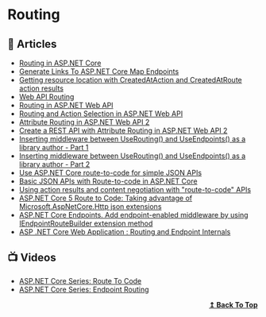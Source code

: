 # Routing

## 📝 Articles
- [Routing in ASP.NET Core](https://docs.microsoft.com/en-us/aspnet/core/fundamentals/routing?view=aspnetcore-5.0)
- [Generate Links To ASP.NET Core Map Endpoints](https://khalidabuhakmeh.com/generate-links-to-aspnet-core-map-endpoints)
- [Getting resource location with CreatedAtAction and CreatedAtRoute action results](https://www.code4it.dev/blog/createdAtRoute-createdAtAction)
- [Web API Routing](https://docs.microsoft.com/en-us/aspnet/web-api/overview/web-api-routing-and-actions/)
- [Routing in ASP.NET Web API](https://docs.microsoft.com/en-us/aspnet/web-api/overview/web-api-routing-and-actions/routing-in-aspnet-web-api)
- [Routing and Action Selection in ASP.NET Web API](https://docs.microsoft.com/en-us/aspnet/web-api/overview/web-api-routing-and-actions/routing-and-action-selection)
- [Attribute Routing in ASP.NET Web API 2](https://docs.microsoft.com/en-us/aspnet/web-api/overview/web-api-routing-and-actions/attribute-routing-in-web-api-2)
- [Create a REST API with Attribute Routing in ASP.NET Web API 2](https://docs.microsoft.com/en-us/aspnet/web-api/overview/web-api-routing-and-actions/create-a-rest-api-with-attribute-routing)
- [Inserting middleware between UseRouting() and UseEndpoints() as a library author - Part 1](https://andrewlock.net/inserting-middleware-between-userouting-and-useendpoints-as-a-library-author-part-1/)
- [Inserting middleware between UseRouting() and UseEndpoints() as a library author - Part 2](https://andrewlock.net/inserting-middleware-between-userouting-and-useendpoints-as-a-library-author-part-2/)
- [Use ASP.NET Core route-to-code for simple JSON APIs](https://www.daveabrock.com/2020/12/04/migrate-mvc-to-route-to-code/)
- [Basic JSON APIs with Route-to-code in ASP.NET Core](https://docs.microsoft.com/en-us/aspnet/core/web-api/route-to-code)
- [Using action results and content negotiation with "route-to-code" APIs](https://andrewlock.net/using-action-results-and-content-negotiation-with-route-to-code/)
- [ASP.NET Core 5 Route to Code: Taking advantage of Microsoft.AspNetCore.Http json extensions](https://anthonygiretti.com/2020/09/29/asp-net-core-5-route-to-code-taking-advantage-of-microsoft-aspnetcore-http-json-extensions/)
- [ASP.NET Core Endpoints. Add endpoint-enabled middleware by using IEndpointRouteBuilder extension method](https://nikiforovall.github.io/dotnet/aspnetcore/2021/03/23/endpoint-route-builder-extension-pattern.html)
- [ASP .NET Core Web Application : Routing and Endpoint Internals](https://thecodeblogger.com/2021/05/27/asp-net-core-web-application-routing-and-endpoint-internals/)
## 📺 Videos
- [ASP.NET Core Series: Route To Code](https://www.youtube.com/watch?v=j-33Uz32hG0)
- [ASP.NET Core Series: Endpoint Routing](https://www.youtube.com/watch?v=fSSPEM3e7yY)
<div align="right">
  <b><a href="#contents">↥ Back To Top</a></b>
</div>